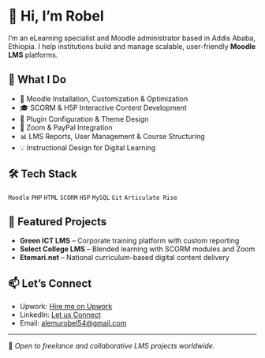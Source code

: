 # 👋 Hi, I’m Robel

I’m an eLearning specialist and Moodle administrator based in Addis Ababa, Ethiopia. I help institutions build and manage scalable, user-friendly **Moodle LMS** platforms.

## 💼 What I Do
- 🔧 Moodle Installation, Customization & Optimization  
- 🎓 SCORM & H5P Interactive Content Development  
- 🧩 Plugin Configuration & Theme Design  
- 🔗 Zoom & PayPal Integration  
- 📊 LMS Reports, User Management & Course Structuring  
- 💡 Instructional Design for Digital Learning

## 🛠 Tech Stack
`Moodle` `PHP` `HTML` `SCORM` `H5P` `MySQL` `Git` `Articulate Rise`

## 📁 Featured Projects
- **Green ICT LMS** – Corporate training platform with custom reporting  
- **Select College LMS** – Blended learning with SCORM modules and Zoom  
- **Etemari.net** – National curriculum-based digital content delivery

## 📫 Let’s Connect
- Upwork: [Hire me on Upwork]([https://www.upwork.com/freelancers/~01abcdeyourprofile](https://www.upwork.com/freelancers/~013d751ab3fcbcc84d?mp_source=share))
- LinkedIn: [Let us Connect](https://www.linkedin.com/in/robel-alemu43)
- Email: alemurobel54@gmail.com

---

🚀 *Open to freelance and collaborative LMS projects worldwide.*

